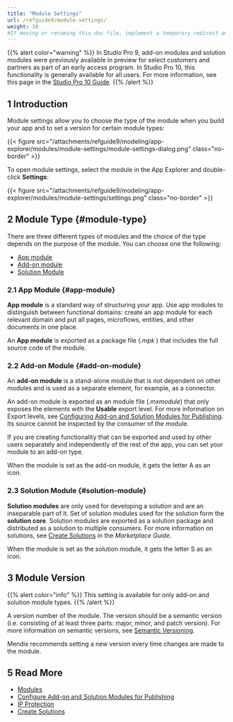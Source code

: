 ```yaml
---
title: "Module Settings"
url: /refguide9/module-settings/
weight: 10
#If moving or renaming this doc file, implement a temporary redirect and let the respective team know they should update the URL in the product. See Mapping to Products for more details.
---
```


{{% alert color="warning" %}}
In Studio Pro 9, add-on modules and solution modules were previously available in preview for select customers and partners as part of an early access program. In Studio Pro 10, this functionality is generally available for all users. For more information, see this page in the [Studio Pro 10 Guide](/refguide/module-settings/).
{{% /alert %}}

## 1 Introduction

Module settings allow you to choose the type of the module when you build your app and to set a version for certain module types:

{{< figure src="/attachments/refguide9/modeling/app-explorer/modules/module-settings/module-settings-dialog.png" class="no-border" >}}

To open module settings, select the module in the App Explorer and double-click **Settings**:

{{< figure src="/attachments/refguide9/modeling/app-explorer/modules/module-settings/settings.png" class="no-border" >}}

## 2 Module Type {#module-type}

There are three different types of modules and the choice of the type depends on the purpose of the module. You can choose one the following:

* [App module](#app-module)
* [Add-on module](#add-on-module)
* [Solution Module](#solution-module)

### 2.1 App Module {#app-module}

**App module** is a standard way of structuring your app. Use app modules to distinguish between functional domains: create an app module for each relevant domain and put all pages, microflows, entities, and other documents in one place.

An **App module** is exported as a package file (*.mpk* ) that includes the full source code of the module.

### 2.2 Add-on Module {#add-on-module}

An **add-on module** is a stand-alone module that is not dependent on other modules and is used as a separate element, for example, as a connector. 

An add-on module is exported as an module file (*.mxmodule*) that only exposes the elements with the **Usable** export level. For more information on Export levels, see [Configuring Add-on and Solution Modules for Publishing](/refguide9/configure-add-on-and-solution-modules/). Its source cannot be inspected by the consumer of the module.

If you are creating functionality that can be exported and used by other users separately and independently of the rest of the app, you can set your module to an add-on type.  

When the module is set as the add-on module, it gets the letter A as an icon.

### 2.3 Solution Module {#solution-module}

**Solution modules** are only used for developing a solution and are an inseparable part of it. Set of solution modules used for the solution form the **solution core**. Solution modules are exported as a solution package and distributed as a solution to multiple consumers. For more information on solutions, see [Create Solutions](/appstore/creating-content/sol-solutions-guide/) in the *Marketplace Guide*.

When the module is set as the solution module, it gets the letter S as an icon.

## 3 Module Version

{{% alert color="info" %}}
This setting is available for only add-on and solution module types.
{{% /alert %}}

A version number of the module. The version should be a semantic version (i.e. consisting of at least three parts: major, minor, and patch version). For more information on semantic versions, see [Semantic Versioning](https://semver.org/).

Mendix recommends setting a new version every time changes are made to the module. 

## 5 Read More

* [Modules](/refguide9/modules/)
* [Configure Add-on and Solution Modules for Publishing](/refguide9/configure-add-on-and-solution-modules/)
* [IP Protection](/appstore/creating-content/sol-ip-protection/)
* [Create Solutions](/appstore/creating-content/sol-solutions-guide/)
